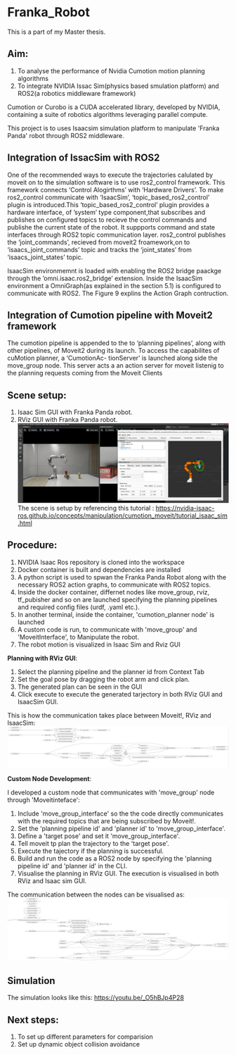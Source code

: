 # Franka_Robot

This is a part of my Master thesis. 

## Aim: 
1. To analyse the performance of Nvidia Cumotion motion planning algorithms 
2. To integrate NVIDIA Issac Sim(physics based smulation platform) and ROS2(a robotics middleware framework)


Cumotion or Curobo is a CUDA accelerated library, developed by NVIDIA, containing a suite of robotics algorithms leveraging parallel compute.

This project is to uses Isaacsim simulation platform to manipulate 'Franka Panda' robot through ROS2 middleware.

## Integration of IssacSim with ROS2
One of the recommended ways to execute the trajectories calulated by moveit on to the simulation software is to use ros2_control framework. This framework connects ‘Control Alogirthms’ with ‘Hardware Drivers’. To make ros2_control communicate with ‘IsaacSim’, ‘topic_based_ros2_control’ plugin is introduced.This ‘topic_based_ros2_control’ plugin provides a hardware interface, of ’system’ type component,that subscribes and publishes on configured topics to recieve the control commands and publishe the current state of the robot. It suppports command and state interfaces through ROS2 topic communication layer.  ros2_control publishes the ‘joint_commands’, recieved from moveit2 froamework,on to
‘isaacs_joint_commands’ topic and tracks the ‘joint_states’ from ‘isaacs_joint_states’ topic.

IsaacSim environmemnt is loaded with enabling the ROS2 bridge paackge through the ’omni.isaac.ros2_bridge’ extension. Inside the IsaacSim environment a OmniGraph(as explained in the
section 5.1) is configured to communicate with ROS2. The Figure 9 explins the Action Graph contruction.

## Integration of Cumotion pipeline with Moveit2 framework
The cumotion pipeline is appended to the to ‘planning pipelines’, along with other pipelines, of Moveit2 during its launch. To access the capabilites of cuMotion planner, a ‘CumotionAc-
tionServer’ is launched along side the move_group node. This server acts a an action server for moveit listenig to the planning requests coming from the Moveit Clients
## Scene setup:
1. Isaac Sim GUI with Franka Panda robot.
2. RViz GUI with Franka Panda robot.
![alt text](<images/Screenshot from 2024-08-26 16-07-06.png>)
The scene is setup by referencing this tutorial : https://nvidia-isaac-ros.github.io/concepts/manipulation/cumotion_moveit/tutorial_isaac_sim.html

## Procedure:
1. NVIDIA Isaac Ros repository is cloned into the workspace
2. Docker container is built and dependencies are installed
3. A python script is used to spwan the Franka Panda Robot along with the necessary ROS2 action graphs, to communicate with ROS2 topics. 
4. Inside the docker container, differnet nodes like move_group, rviz, tf_pubisher and so on are launched specifying the planning pipelines and required config files (urdf, .yaml etc.).
5. In another terminal, inside the container,  'cumotion_planner node' is launched
6. A custom code is run, to communicate with 'move_group' and 'MoveitInterface', to Manipulate the robot.
7. The robot motion is visualized in Isaac Sim and Rviz GUI

**Planning with RViz GUI**:
1. Select the planning pipeline and the planner id from Context Tab
2. Set the goal pose by dragging the robot arm and click plan.
3. The generated plan can be seen in the GUI
4. Click execute to execute the generated tarjectory in both RViz GUI and IsaacSim GUI. 


This is how the communication takes place between Moveit!, RViz and IsaacSim:![alt text](<images/Screenshot from 2024-08-26 16-12-39.png>)

**Custom Node Development**:

I developed a custom node that communicates with 'move_group' node through 'Moveitinteface':
1. Include 'move_group_interface' so the the code directly communicates with the required topics that are being subscribed by Moveit!.
2. Set the 'planning pipeline id' and 'planner id' to 'move_group_interface'.
3. Define a 'target pose' and set it 'move_group_interface'.
4. Tell moveit tp plan the trajectory to the 'target pose'.
5. Execute the tajectory if the planning is successful.
6. Build and run the code as a ROS2 node by specifying the 'planning pipeline id' and 'planner id' in the CLI.  
7. Visualise the planning in RViz GUI. The execution is visualised in both RViz and Isaac sim GUI.

The communication between the nodes can be visualised as: 
![alt text](images/rosgraph_mv.png)
## Simulation
The simulation looks like this: https://youtu.be/_O5hBJp4P28

## Next steps:
1. To set up different parameters for comparision
2. Set up dynamic object collision avoidance
